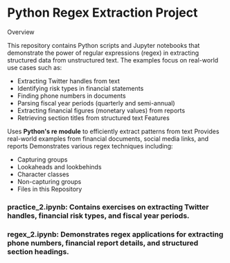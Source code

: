 # Python Regex Extraction Project

Overview

This repository contains Python scripts and Jupyter notebooks that demonstrate the power of regular expressions (regex) in extracting structured data from unstructured text. The examples focus on real-world use cases such as:
- Extracting Twitter handles from text
- Identifying risk types in financial statements
- Finding phone numbers in documents
- Parsing fiscal year periods (quarterly and semi-annual)
- Extracting financial figures (monetary values) from reports
- Retrieving section titles from structured text Features

Uses **Python's re module** to efficiently extract patterns from text
Provides real-world examples from financial documents, social media links, and reports
Demonstrates various regex techniques including:
- Capturing groups
- Lookaheads and lookbehinds
- Character classes
- Non-capturing groups
- Files in this Repository

### practice_2.ipynb: Contains exercises on extracting Twitter handles, financial risk types, and fiscal year periods.
### regex_2.ipynb: Demonstrates regex applications for extracting phone numbers, financial report details, and structured section headings.
